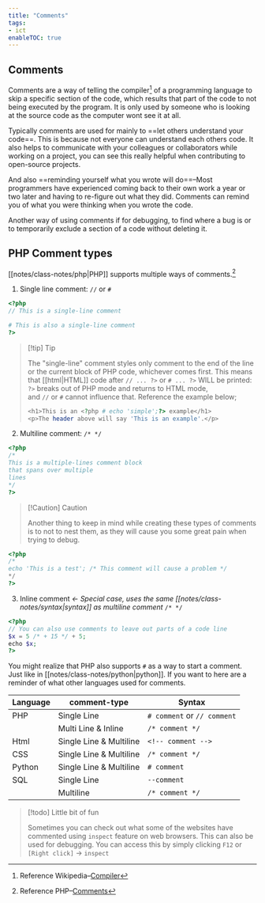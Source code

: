 ```yaml
---
title: "Comments"
tags: 
- ict
enableTOC: true
---
```


## Comments

Comments are a way of telling the compiler[^13] of a programming language to skip a specific section of the code, which results that part of the code to not being executed by the program. It is only used by someone who is looking at the source code as the computer wont see it at all. 

Typically comments are used for mainly to ==let others understand your code==. This is because not everyone can understand each others code. It also helps to communicate with your colleagues or collaborators while working on a project, you can see this really helpful when contributing to open-source projects.

And also ==reminding yourself what you wrote will do==–Most programmers have experienced coming back to their own work a year or two later and having to re-figure out what they did. Comments can remind you of what you were thinking when you wrote the code. 

Another way of using comments if for debugging, to find where a bug is or to temporarily exclude a section of a code without deleting it.

## PHP Comment types
[[notes/class-notes/php|PHP]] supports multiple ways of comments.[^14]
1. Single line comment: `//` or `#`

```php
<?php  
// This is a single-line comment  

# This is also a single-line comment  
?>
```

>[!tip] Tip
>
>The "single-line" comment styles only comment to the end of the line or the current block of PHP code, whichever comes first. This means that [[html|HTML]] code after `// ... ?>` or `# ... ?>` WILL be printed: `?>` breaks out of PHP mode and returns to HTML mode, and `//` or `#` cannot influence that. Reference the example below;
>```php
><h1>This is an <?php # echo 'simple';?> example</h1>
><p>The header above will say 'This is an example'.</p>
>```

2. Multiline comment: `/* */`
   
```php
<?php  
/*  
This is a multiple-lines comment block  
that spans over multiple  
lines  
*/  
?>
```

>[!Caution] Caution
>
>Another thing to keep in mind while creating these types of comments is to not to nest them, as they will cause you some great pain when trying to debug.
```php
<?php  
/*  
echo 'This is a test'; /* This comment will cause a problem */  
*/  
?>
```

3. Inline comment *← Special case, uses the same [[notes/class-notes/syntax|syntax]] as multiline comment* `/* */`

```php
<?php  
// You can also use comments to leave out parts of a code line  
$x = 5 /* + 15 */ + 5;  
echo $x;  
?>
```

You might realize that PHP also supports `#` as a way to start a comment. Just like in [[notes/class-notes/python|python]]. If you want to here are a reminder of what other languages used for comments.

| Language | comment-type            | Syntax                      |
| -------- | ----------------------- | --------------------------- |
| PHP      | Single Line             | `# comment` or `// comment` |
|          | Multi Line & Inline     | `/* comment */`             |
| Html     | Single Line & Multiline | `<!-- comment -->`          |
| CSS      | Single Line & Multiline | `/* comment */`             |
| Python   | Single Line & Multiline | `# comment`                 |
| SQL      | Single Line             | `--comment`                 |
|          | Multiline               | `/* comment */`             |

>[!todo] Little bit of fun
>
>Sometimes you can check out what some of the websites have commented using `inspect` feature on web browsers. This can also be used for debugging. You can access this by simply clicking `F12` or `[Right click]` → `inspect` 

[^13]: Reference Wikipedia–[Compiler](https://en.wikipedia.org/wiki/Compiler)
[^14]: Reference PHP–[Comments](https://www.php.net/manual/en/language.basic-syntax.comments.php)